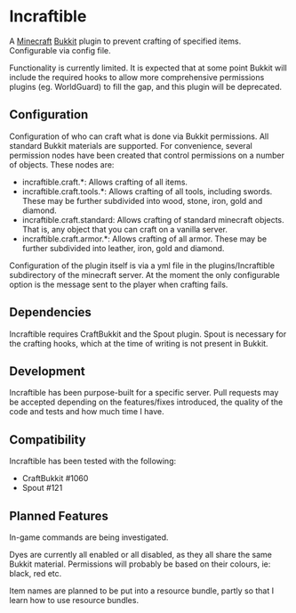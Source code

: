Incraftible
===========

A [Minecraft](http://www.minecraft.net/) [Bukkit](http://bukkit.org/) plugin to prevent crafting of specified items. Configurable via config file.

Functionality is currently limited. It is expected that at some point Bukkit will include the required hooks to allow
more comprehensive permissions plugins (eg. WorldGuard) to fill the gap, and this plugin will be deprecated.

Configuration
-------------

Configuration of who can craft what is done via Bukkit permissions. All standard Bukkit materials are supported. For convenience, several permission nodes have
been created that control permissions on a number of objects. These nodes are:

* incraftible.craft.\*: Allows crafting of all items.
* incraftible.craft.tools.\*:  Allows crafting of all tools, including swords. These may be further subdivided into wood, stone, iron, gold and diamond.
* incraftible.craft.standard: Allows crafting of standard minecraft objects. That is, any object that you can craft on a vanilla server.
* incraftible.craft.armor.\*: Allows crafting of all armor. These may be further subdivided into leather, iron, gold and diamond.

Configuration of the plugin itself is via a yml file in the plugins/Incraftible subdirectory of the minecraft server. At the moment the only configurable option is
the message sent to the player when crafting fails.

Dependencies
------------
Incraftible requires CraftBukkit and the Spout plugin. Spout is necessary for the crafting hooks, which at the time of writing is not present in Bukkit.

Development
-----------
Incraftible has been purpose-built for a specific server. Pull requests may be accepted depending on the features/fixes introduced, the quality of the code and tests and how much time I have.

Compatibility
-------------

Incraftible has been tested with the following:

* CraftBukkit #1060
* Spout #121

Planned Features
----------------
In-game commands are being investigated.

Dyes are currently all enabled or all disabled, as they all share the same Bukkit material. Permissions will probably be based on their colours, ie: black, red etc.

Item names are planned to be put into a resource bundle, partly so that I learn how to use resource bundles. 